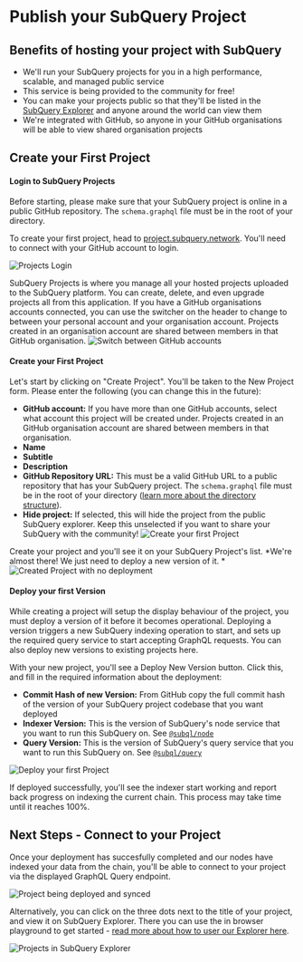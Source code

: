 # Publish your SubQuery Project

## Benefits of hosting your project with SubQuery
- We'll run your SubQuery projects for you in a high performance, scalable, and managed public service
- This service is being provided to the community for free!
- You can make your projects public so that they'll be listed in the [SubQuery Explorer](https://explorer.subquery.network) and anyone around the world can view them
- We're integrated with GitHub, so anyone in your GitHub organisations will be able to view shared organisation projects

## Create your First Project

#### Login to SubQuery Projects

Before starting, please make sure that your SubQuery project is online in a public GitHub repository. The `schema.graphql` file must be in the root of your directory.

To create your first project, head to [project.subquery.network](https://project.subquery.network). You'll need to connect with your GitHub account to login.

![Projects Login](https://static.subquery.network/media/projects/projects-dashboard.png)

SubQuery Projects is where you manage all your hosted projects uploaded to the SubQuery platform. You can create, delete, and even upgrade projects all from this application. If you have a GitHub organisations accounts connected, you can use the switcher on the header to change to between your personal account and your organisation account. Projects created in an organisation account are shared between members in that GitHub organisation.
![Switch between GitHub accounts](https://static.subquery.network/media/projects/projects-account-switcher.png)

#### Create your First Project

Let's start by clicking on "Create Project". You'll be taken to the New Project form. Please enter the following (you can change this in the future):
- **GitHub account:** If you have more than one GitHub accounts, select what account this project will be created under. Projects created in an GitHub organisation account are shared between members in that organisation.
- **Name**
- **Subtitle**
- **Description**
- **GitHub Repository URL:** This must be a valid GitHub URL to a public repository that has your SubQuery project. The `schema.graphql` file must be in the root of your directory ([learn more about the directory structure](../create/introduction.md#directory-structure)).
- **Hide project:** If selected, this will hide the project from the public SubQuery explorer. Keep this unselected if you want to share your SubQuery with the community!
![Create your first Project](https://static.subquery.network/media/projects/projects-create.png)

Create your project and you'll see it on your SubQuery Project's list. *We're almost there! We just need to deploy a new version of it. *
![Created Project with no deployment](https://static.subquery.network/media/projects/projects-no-deployment.png)

#### Deploy your first Version

While creating a project will setup the display behaviour of the project, you must deploy a version of it before it becomes operational. Deploying a version triggers a new SubQuery indexing operation to start, and sets up the required query service to start accepting GraphQL requests. You can also deploy new versions to existing projects here.

With your new project, you'll see a Deploy New Version button. Click this, and fill in the required information about the deployment:
- **Commit Hash of new Version:** From GitHub copy the full commit hash of the version of your SubQuery project codebase that you want deployed
- **Indexer Version:** This is the version of SubQuery's node service that you want to run this SubQuery on. See [`@subql/node`](https://www.npmjs.com/package/@subql/node)
- **Query Version:** This is the version of SubQuery's query service that you want to run this SubQuery on. See [`@subql/query`](https://www.npmjs.com/package/@subql/query)

![Deploy your first Project](https://static.subquery.network/media/projects/projects-first-deployment.png)

If deployed successfully, you'll see the indexer start working and report back progress on indexing the current chain. This process may take time until it reaches 100%.

## Next Steps - Connect to your Project
Once your deployment has succesfully completed and our nodes have indexed your data from the chain, you'll be able to connect to your project via the displayed GraphQL Query endpoint.

![Project being deployed and synced](https://static.subquery.network/media/projects/projects-deploy-sync.png)

Alternatively, you can click on the three dots next to the title of your project, and view it on SubQuery Explorer. There you can use the in browser playground to get started - [read more about how to user our Explorer here](../query/query.md).

![Projects in SubQuery Explorer](https://static.subquery.network/media/projects/projects-explorer.png)
